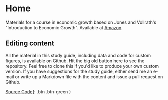 # Home
Materials for a course in economic growth based on Jones and Vollrath's "Introduction to Economic Growth". Available at [Amazon](https://amzn.to/2Ytb3pB).

## Editing content
All the material in this study guide, including data and code for custom figures, is available on Github. Hit the big old button here to see the repository. Feel free to clone this if you'd like to produce your own custom version. If you have suggestions for the study guide, either send me an e-mail or write up a Markdown file with the content and issue a pull request on Github. 

[Source Code](https://github.com/dvollrath/StudyGuide){: .btn .btn-green }
